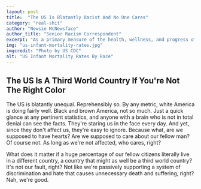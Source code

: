 ```yaml
---
layout: post
title:  "The US Is Blatantly Racist And No One Cares"
category: "real-shit"
author: "Newsie McNewsface"
author_title: "Senior Racism Correspondent"
excerpt: "As a primary measure of the health, wellness, and progress of a population, infant mortality in the &ldquo;First World&rdquo; is lower than others... unless you&apos;re not white."
img: "us-infant-mortality-rates.jpg"
imgcredit: "Photo by US CDC"
alt: "US Infant Mortality Rates By Race"
---
```


## The US Is A Third World Country If You&apos;re Not The Right Color

The US is blatantly unequal. Reprehensibly so. By any metric, white America is doing fairly well. Black and brown America, not so much. Just a quick glance at any pertinent statistics, and anyone with a brain who is not in total denial can see the facts. They're staring us in the face every day. And yet, since they don&apos;t affect us, they&apos;re easy to ignore. Because what, are we supposed to have hearts? Are we supposed to care about our fellow man? Of course not. As long as we&apos;re not affected, who cares, right?

What does it matter if a huge percentage of our fellow citizens literally live in a different country, a country that might as well be a third world country? It&apos;s not our fault, right? Not like we&apos;re passively supporting a system of discrimination and hate that causes unnecessary death and suffering, right? Nah, we&apos;re good.
